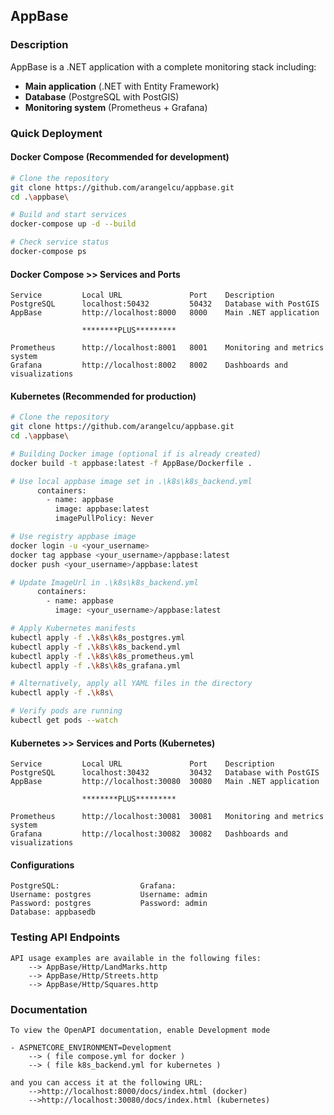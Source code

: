 ## AppBase

### Description

AppBase is a .NET application with a complete monitoring stack including:
- **Main application** (.NET with Entity Framework)
- **Database** (PostgreSQL with PostGIS)
- **Monitoring system** (Prometheus + Grafana)

### Quick Deployment

#### Docker Compose (Recommended for development)

```bash
# Clone the repository
git clone https://github.com/arangelcu/appbase.git
cd .\appbase\

# Build and start services
docker-compose up -d --build

# Check service status
docker-compose ps
```

#### Docker Compose >> Services and Ports
``` 
Service	        Local URL               Port	Description
PostgreSQL      localhost:50432	        50432	Database with PostGIS
AppBase     	http://localhost:8000	8000	Main .NET application

                ********PLUS*********
                
Prometheus      http://localhost:8001	8001	Monitoring and metrics system
Grafana	        http://localhost:8002	8002	Dashboards and visualizations
```

#### Kubernetes (Recommended for production)
```bash 
# Clone the repository
git clone https://github.com/arangelcu/appbase.git
cd .\appbase\

# Building Docker image (optional if is already created)
docker build -t appbase:latest -f AppBase/Dockerfile .

# Use local appbase image set in .\k8s\k8s_backend.yml
      containers:    
        - name: appbase
          image: appbase:latest
          imagePullPolicy: Never

# Use registry appbase image
docker login -u <your_username>
docker tag appbase <your_username>/appbase:latest
docker push <your_username>/appbase:latest

# Update ImageUrl in .\k8s\k8s_backend.yml
      containers:
        - name: appbase
          image: <your_username>/appbase:latest

# Apply Kubernetes manifests
kubectl apply -f .\k8s\k8s_postgres.yml
kubectl apply -f .\k8s\k8s_backend.yml
kubectl apply -f .\k8s\k8s_prometheus.yml
kubectl apply -f .\k8s\k8s_grafana.yml

# Alternatively, apply all YAML files in the directory
kubectl apply -f .\k8s\

# Verify pods are running
kubectl get pods --watch
```
#### Kubernetes >> Services and Ports (Kubernetes)
```
Service	        Local URL               Port	Description
PostgreSQL      localhost:30432	        30432	Database with PostGIS
AppBase     	http://localhost:30080	30080	Main .NET application

                ********PLUS*********
                
Prometheus      http://localhost:30081	30081	Monitoring and metrics system
Grafana	        http://localhost:30082	30082	Dashboards and visualizations
```

#### Configurations
``` 
PostgreSQL:                  Grafana:
Username: postgres           Username: admin
Password: postgres           Password: admin
Database: appbasedb
``` 

### Testing API Endpoints
```
API usage examples are available in the following files:
    --> AppBase/Http/LandMarks.http
    --> AppBase/Http/Streets.http
    --> AppBase/Http/Squares.http
```

### Documentation
``` 
To view the OpenAPI documentation, enable Development mode 

- ASPNETCORE_ENVIRONMENT=Development 
    --> ( file compose.yml for docker )
    --> ( file k8s_backend.yml for kubernetes )

and you can access it at the following URL:
    -->http://localhost:8000/docs/index.html (docker)
    -->http://localhost:30080/docs/index.html (kubernetes)
``` 
